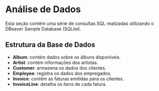 # Análise de Dados

Esta seção contém uma série de consultas SQL realizadas utilizando o DBeaver Sample Database (SQLite).

## Estrutura da Base de Dados

- **Album**: contém dados sobre os álbuns disponíveis.
- **Artist**: contém informações dos artistas.
- **Customer**: armazena os dados dos clientes.
- **Employee**: registra os dados dos empregados.
- **Invoice**: contém as faturas emitidas para os clientes.
- **InvoiceLine**: detalha os itens de cada fatura.